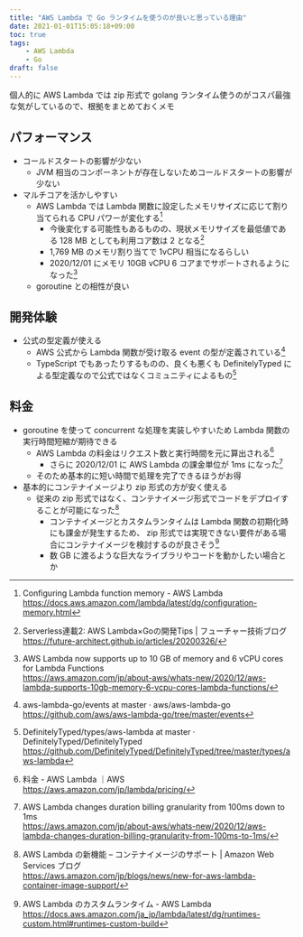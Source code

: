 ```yaml
---
title: "AWS Lambda で Go ランタイムを使うのが良いと思っている理由"
date: 2021-01-01T15:05:18+09:00
toc: true
tags: 
    - AWS Lambda
    - Go
draft: false
---
```


個人的に AWS Lambda では zip 形式で golang ランタイム使うのがコスパ最強な気がしているので、根拠をまとめておくメモ

<!--more-->

## パフォーマンス

- コールドスタートの影響が少ない
    - JVM 相当のコンポーネントが存在しないためコールドスタートの影響が少ない
- マルチコアを活かしやすい
    - AWS Lambda では Lambda 関数に設定したメモリサイズに応じて割り当てられる CPU パワーが変化する[^configuration-memory]
        - 今後変化する可能性もあるものの、現状メモリサイズを最低値である 128 MB としても利用コア数は 2 となる[^lambda-go-tips]
        - 1,769 MB のメモリ割り当てで 1vCPU 相当になるらしい
        - 2020/12/01 にメモリ 10GB vCPU 6 コアまでサポートされるようになった[^spec]
    - goroutine との相性が良い

## 開発体験

- 公式の型定義が使える
    - AWS 公式から Lambda 関数が受け取る event の型が定義されている[^aws-lambda-go-events]
    - TypeScript でもあったりするものの、良くも悪くも DefinitelyTyped による型定義なので公式ではなくコミュニティによるもの[^DefinitelyTyped-aws-lambda]


## 料金

- goroutine を使って concurrent な処理を実装しやすいため Lambda 関数の実行時間短縮が期待できる
    - AWS Lambda の料金はリクエスト数と実行時間を元に算出される[^price]
        - さらに 2020/12/01 に AWS Lambda の課金単位が 1ms になった[^bill]
    - そのため基本的に短い時間で処理を完了できるほうがお得
- 基本的にコンテナイメージより zip 形式の方が安く使える
    - 従来の zip 形式ではなく、コンテナイメージ形式でコードをデプロイすることが可能になった[^container]
        - コンテナイメージとカスタムランタイムは Lambda 関数の初期化時にも課金が発生するため、 zip 形式では実現できない要件がある場合にコンテナイメージを検討するのが良さそう[^bootstrap-bill]
        - 数 GB に渡るような巨大なライブラリやコードを動かしたい場合とか

[^configuration-memory]: Configuring Lambda function memory - AWS Lambda  
https://docs.aws.amazon.com/lambda/latest/dg/configuration-memory.html

[^lambda-go-tips]: Serverless連載2: AWS Lambda×Goの開発Tips | フューチャー技術ブログ  
https://future-architect.github.io/articles/20200326/

[^spec]: AWS Lambda now supports up to 10 GB of memory and 6 vCPU cores for Lambda Functions  
https://aws.amazon.com/jp/about-aws/whats-new/2020/12/aws-lambda-supports-10gb-memory-6-vcpu-cores-lambda-functions/

[^aws-lambda-go-events]: aws-lambda-go/events at master · aws/aws-lambda-go  
https://github.com/aws/aws-lambda-go/tree/master/events

[^DefinitelyTyped-aws-lambda]: DefinitelyTyped/types/aws-lambda at master · DefinitelyTyped/DefinitelyTyped  
https://github.com/DefinitelyTyped/DefinitelyTyped/tree/master/types/aws-lambda

[^price]: 料金 - AWS Lambda ｜AWS  
https://aws.amazon.com/jp/lambda/pricing/

[^bill]: AWS Lambda changes duration billing granularity from 100ms down to 1ms  
https://aws.amazon.com/jp/about-aws/whats-new/2020/12/aws-lambda-changes-duration-billing-granularity-from-100ms-to-1ms/

[^container]: AWS Lambda の新機能 – コンテナイメージのサポート | Amazon Web Services ブログ  
https://aws.amazon.com/jp/blogs/news/new-for-aws-lambda-container-image-support/

[^bootstrap-bill]: AWS Lambda のカスタムランタイム - AWS Lambda  
https://docs.aws.amazon.com/ja_jp/lambda/latest/dg/runtimes-custom.html#runtimes-custom-build